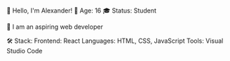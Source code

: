 👋 Hello, I'm Alexander!
🌟 Age: 16
🎓 Status: Student

👾 I am an aspiring web developer

🛠️ Stack:
   Frontend: React
   Languages: HTML, CSS, JavaScript
   Tools: Visual Studio Code
